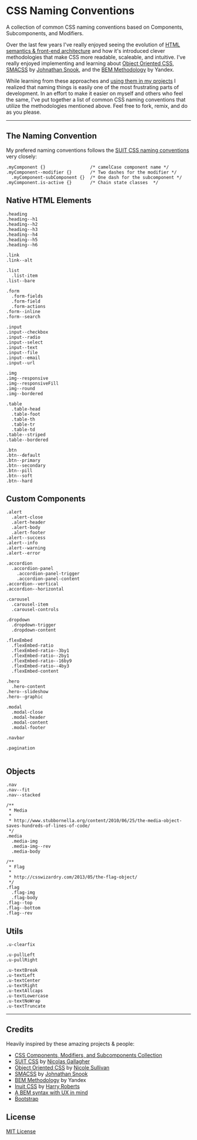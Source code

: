 # CSS Naming Conventions

A collection of common CSS naming conventions based on Components, Subcomponents, and Modifiers. 

Over the last few years I've really enjoyed seeing the evolution of [HTML semantics & front-end architecture](http://nicolasgallagher.com/about-html-semantics-front-end-architecture/) and how it's introduced clever methodologies that make CSS more readable, scaleable, and intuitive. I've really enjoyed implementing and learning about [Object Oriented CSS](https://github.com/stubbornella/oocss/wiki), [SMACSS](http://smacss.com) by [Johnathan Snook](https://twitter.com/snookca), and the [BEM Methodology](http://bem.info/) by Yandex. 

While learning from these approaches and [using them in my projects](https://css-tricks.com/design-systems-building-future/) I realized that naming things is easily one of the most frustrating parts of development. In an effort to make it easier on myself and others who feel the same, I've put together a list of common CSS naming conventions that utilize the methodologies mentioned above. Feel free to fork, remix, and do as you please. 

---

## The Naming Convention

My prefered naming conventions follows the [SUIT CSS naming conventions](https://github.com/suitcss/suit/blob/master/doc/naming-conventions.md) very closely:

```
.myComponent {}                 /* camelCase component name */
.myComponent--modifier {}       /* Two dashes for the modifier */
  .myComponent-subComponent {}  /* One dash for the subcomponent */
.myComponent.is-active {}       /* Chain state classes  */

```


## Native HTML Elements

```
.heading
.heading--h1
.heading--h2
.heading--h3
.heading--h4
.heading--h5
.heading--h6

.link
.link--alt

.list
  .list-item
.list--bare

.form
  .form-fields
  .form-field
  .form-actions
.form--inline
.form--search

.input
.input--checkbox
.input--radio
.input--select
.input--text
.input--file
.input--email
.input--url

.img
.img--responsive
.img--responsiveFill
.img--round
.img--bordered

.table
  .table-head
  .table-foot
  .table-th
  .table-tr
  .table-td
.table--striped
.table--bordered

.btn
.btn--default
.btn--primary
.btn--secondary
.btn--pill
.btn--soft
.btn--hard
```

## Custom Components
```
.alert
  .alert-close
  .alert-header
  .alert-body
  .alert-footer
.alert--success
.alert--info
.alert--warning
.alert--error

.accordion
  .accordion-panel
    .accordion-panel-trigger
    .accordion-panel-content
.accordion--vertical
.accordion--horizontal

.carousel
  .carousel-item
  .carousel-controls
  
.dropdown
  .dropdown-trigger
  .dropdown-content

.flexEmbed
  .flexEmbed-ratio
  .flexEmbed-ratio--3by1
  .flexEmbed-ratio--2by1
  .flexEmbed-ratio--16by9
  .flexEmbed-ratio--4by3
  .flexEmbed-content

.hero
  .hero-content
.hero--slideshow
.hero--graphic

.modal
  .modal-close
  .modal-header
  .modal-content
  .modal-footer

.navbar
  
.pagination
  
```


## Objects
```
.nav
.nav--fit
.nav--stacked

/** 
 * Media 
 *
 * http://www.stubbornella.org/content/2010/06/25/the-media-object-saves-hundreds-of-lines-of-code/
 */
.media
  .media-img
  .media-img--rev
  .media-body

/** 
 * Flag 
 *
 * http://csswizardry.com/2013/05/the-flag-object/
 */
.flag
  .flag-img
  .flag-body 
.flag--top
.flag--bottom
.flag--rev

```


## Utils
```
.u-clearfix

.u-pullLeft
.u-pullRight

.u-textBreak
.u-textLeft
.u-textCenter
.u-textRight
.u-textAllcaps
.u-textLowercase
.u-textNoWrap
.u-textTruncate

```

---

## Credits

Heavily inspired by these amazing projects & people:
- [CSS Components, Modifiers, and Subcomponents Collection](https://github.com/bjankord/CSS-Components-Modifiers-And-Subcomponents-Collection)
- [SUIT CSS](https://suitcss.github.io/) by [Nicolas Gallagher](https://twitter.com/necolas)
- [Object Oriented CSS](https://github.com/stubbornella/oocss/wiki) by [Nicole Sullivan](https://twitter.com/stubbornella)
- [SMACSS](http://smacss.com) by [Johnathan Snook](https://twitter.com/snookca)
- [BEM Methodology](http://bem.info/) by Yandex
- [Inuit CSS](http://inuitcss.com/) by [Harry Roberts](https://twitter.com/csswizardry)
- [A BEM syntax with UX in mind](http://montagestudio.com/blog/2013/10/24/bem-syntax-with-ux-in-mind/)
- [Bootstrap](http://getbootstrap.com/)

## License
[MIT License](https://github.com/ItsMeAra/CSS-Naming-Conventions/blob/master/LICENSE)
